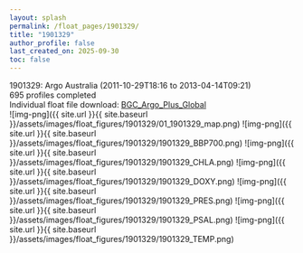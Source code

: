 ```yaml
---
layout: splash
permalink: /float_pages/1901329/
title: "1901329"
author_profile: false
last_created_on: 2025-09-30
toc: false
---
```

 
1901329: Argo Australia (2011-10-29T18:16 to 2013-04-14T09:21)\
695 profiles completed\
Individual float file download: [BGC_Argo_Plus_Global](https://ftp.soest.hawaii.edu/bgc_argo_plus/Individual_Floats/outliers_removed/1901329_Sprof_processed.nc)\
![img-png]({{ site.url }}{{ site.baseurl }}/assets/images/float_figures/1901329/01_1901329_map.png)
![img-png]({{ site.url }}{{ site.baseurl }}/assets/images/float_figures/1901329/1901329_BBP700.png)
![img-png]({{ site.url }}{{ site.baseurl }}/assets/images/float_figures/1901329/1901329_CHLA.png)
![img-png]({{ site.url }}{{ site.baseurl }}/assets/images/float_figures/1901329/1901329_DOXY.png)
![img-png]({{ site.url }}{{ site.baseurl }}/assets/images/float_figures/1901329/1901329_PRES.png)
![img-png]({{ site.url }}{{ site.baseurl }}/assets/images/float_figures/1901329/1901329_PSAL.png)
![img-png]({{ site.url }}{{ site.baseurl }}/assets/images/float_figures/1901329/1901329_TEMP.png)
